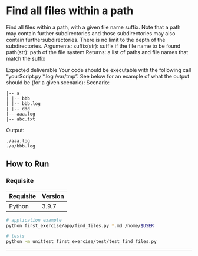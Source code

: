 # Find all files within a path

Find all files within a path, with a given file name suffix. Note that a path may contain further
subdirectories and those subdirectories may also contain furthersubdirectories. There is no limit
to the depth of the subdirectories.
Arguments:
suffix(str): suffix if the file name to be found
path(str): path of the file system
Returns:
a list of paths and file names that match the suffix

Expected deliverable
Your code should be executable with the following call “yourScript.py *.log /var/tmp”.
See below for an example of what the output should be (for a given scenario):
Scenario:
```commandline
|-- a
| |-- bbb
| |-- bbb.log
| |-- ddd
|-- aaa.log
|-- abc.txt
```

Output:
```
./aaa.log
./a/bbb.log
```

## How to Run
### Requisite

| Requisite | Version |
| --------- | ------- |
| Python    | 3.9.7   |

```bash
# application example
python first_exercise/app/find_files.py *.md /home/$USER

# tests
python -m unittest first_exercise/test/test_find_files.py
```

---
